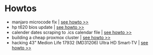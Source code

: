 # Howtos

* manjaro microcode fix | [see howto >>](./manjaro_microcode_fix.md)
* hp t620 bios update | [see howto >>](./HP_T620_Bios_update.md)
* calender dates scraping to .ics calendar file | [see howto >>](./calender_dates_scraping_to_ics_file.md)
* building a cheap proxmox cluster | [see howto >>](./cheap_proxmox_cluster.md)
* hacking 43" Medion Life 17932 (MD31206) Ultra HD Smart-TV | [see howto >>](.hacking_medion_life_X17032_MD_21206.md)


